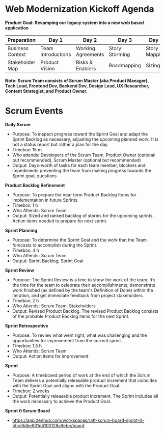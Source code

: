 # Web Modernization Kickoff Agenda

**Product Goal: Revamping our legacy system into a new web based application**

| **Preparation**  | **Day 1**          | **Day 2**          | **Day 3**        | **Day 4**        | **Day 5**              |
| ---------------- | ------------------ | ------------------ | ---------------- | ---------------- | ----------------       |
| Business Context | Team Introductions | Working Agreements | Story Storming   | Story Mapping    | Re-plan Plan           |
| Stakeholder Map  | Product Vision     | Risks & Enablers   | Roadmapping      | Sizing           | Planning Retrospective |

**Note: Scrum Team consists of Scrum Master (aka Product Manager), Tech Lead, Frontend Dev, Backend Dev, Design Lead, UX Researcher, Content Strategist, and Product Owner.**

# Scrum Events

**Daily Scrum**    
- Purpose: To inspect progress toward the Sprint Goal and adapt the Sprint Backlog as necessary, adjusting the upcoming planned work. It is not a status report but rather a plan for the day.
- Timebox: 15 m
- Who attends: Developers of the Scrum Team, Product Owner (optional but recommended), Scrum Master (optional but recommended)   
- Output: Days-worth of tasks for each team member, blockers and impediments preventing the team from making progress towards the Sprint goal, questions

**Product Backlog Refinement**
- Purpose: To prepare the near term Product Backlog Items for implementation in future Sprints.
- Timebox: 1 h
- Who Attends: Scrum Team
- Output: Sized and ranked backlog of stories for the upcoming sprints. Action items needed to prepare for next sprint.

**Sprint Planning** 
- Purpose: To determine the Sprint Goal and the work that the Team forecasts to accomplish during the Sprint.
- Timebox: 4 h
- Who Attends: Scrum Team
- Output: Sprint Backlog, Sprint Goal

**Sprint Review** 
- Purpose: The Sprint Review is a time to show the work of the team. It’s the time for the team to celebrate their accomplishments, demonstrate work finished (as defined by the team's Definition of Done) within the iteration, and get immediate feedback from project stakeholders. 
- Timebox: 2 h
- Who Attends: Scrum Team, Stakeholders
- Output: Revised Product Backlog. The revised Product Backlog consists of the probable Product Backlog items for the next Sprint.

**Sprint Retrospective** 
- Purpose: To review what went right, what was challenging and the opportunities for improvement from the current sprint.
- Timebox: 1.5 h
- Who Attends: Scrum Team
- Output: Action items for improvement

**Sprint**     
- Purpose: A timeboxed period of work at the end of which the Scrum Team delivers a potentially releasable product increment that coincides with the Sprint Goal and aligns with the Product Goal.
- Timebox: 2 weeks
- Output: Potentially releasable product increment. The Sprint includes all the work necessary to achieve the Product Goal.

**Sprint 0 Scrum Board**
- https://app.zenhub.com/workspaces/raft-scrum-board-sprint-0-5fcc6dbe631e4100128a9ebe/board
